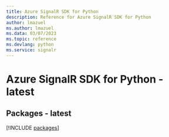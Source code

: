 ```yaml
---
title: Azure SignalR SDK for Python
description: Reference for Azure SignalR SDK for Python
author: lmazuel
ms.author: lmazuel
ms.data: 03/07/2023
ms.topic: reference
ms.devlang: python
ms.service: signalr
---
```

# Azure SignalR SDK for Python - latest
## Packages - latest
[!INCLUDE [packages](signalr-index.md)]